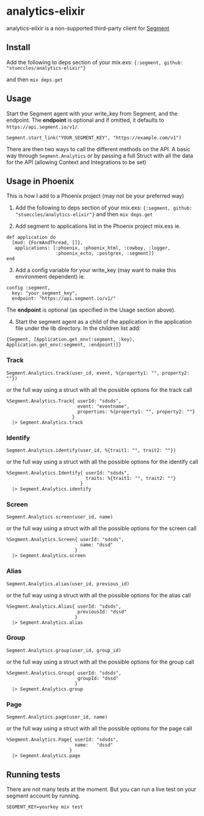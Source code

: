 analytics-elixir
================

analytics-elixir is a non-supported third-party client for [Segment](https://segment.com)

## Install

Add the following to deps section of your mix.exs: `{:segment, github: "stueccles/analytics-elixir"}`

and then `mix deps.get`

## Usage

Start the Segment agent with your write_key from Segment, and the endpoint.
The __endpoint__ is optional and if omitted, it defaults to `https://api.segment.io/v1/`.
```
Segment.start_link("YOUR_SEGMENT_KEY", "https://example.com/v1")
```
There are then two ways to call the different methods on the API.
A basic way through `Segment.Analytics` or by passing a full Struct
with all the data for the API (allowing Context and Integrations to be set)

## Usage in Phoenix

This is how I add to a Phoenix project (may not be your preferred way)

1. Add the following to deps section of your mix.exs: `{:segment, github: "stueccles/analytics-elixir"}`
   and then `mix deps.get`

2. Add segment to applications list in the Phoenix project mix.exs
ie.
```
def application do
  [mod: {FormAndThread, []},
   applications: [:phoenix, :phoenix_html, :cowboy, :logger,
                  :phoenix_ecto, :postgrex, :segment]]
end
```

3. Add a config variable for your write_key (may want to make this environment dependent)
ie.
```
config :segment,
  key: "your_segment_key",
  endpoint: "https://api.segment.io/v1/"
```
The __endpoint__ is optional (as specified in the Usage section above).

4. Start the segment agent as a child of the application in the application file under
the lib directory. In the children list add:
```
{Segment, [Application.get_env(:segment, :key), Application.get_env(:segment, :endpoint)]}
```

### Track
```
Segment.Analytics.track(user_id, event, %{property1: "", property2: ""})
```
or the full way using a struct with all the possible options for the track call
```
%Segment.Analytics.Track{ userId: "sdsds",
                          event: "eventname",
                          properties: %{property1: "", property2: ""}
                        }
  |> Segment.Analytics.track
```

### Identify
```
Segment.Analytics.identify(user_id, %{trait1: "", trait2: ""})
```
or the full way using a struct with all the possible options for the identify call
```
%Segment.Analytics.Identify{ userId: "sdsds",
                             traits: %{trait1: "", trait2: ""}
                           }
  |> Segment.Analytics.identify
```

### Screen
```
Segment.Analytics.screen(user_id, name)
```
or the full way using a struct with all the possible options for the screen call
```
%Segment.Analytics.Screen{ userId: "sdsds",
                           name: "dssd"
                         }
  |> Segment.Analytics.screen
```

### Alias
```
Segment.Analytics.alias(user_id, previous_id)
```
or the full way using a struct with all the possible options for the alias call
```
%Segment.Analytics.Alias{ userId: "sdsds",
                          previousId: "dssd"
                         }
  |> Segment.Analytics.alias
```

### Group
```
Segment.Analytics.group(user_id, group_id)
```
or the full way using a struct with all the possible options for the group call
```
%Segment.Analytics.Group{ userId: "sdsds",
                          groupId: "dssd"
                         }
  |> Segment.Analytics.group
```

### Page
```
Segment.Analytics.page(user_id, name)
```
or the full way using a struct with all the possible options for the page call
```
%Segment.Analytics.Page{ userId: "sdsds",
                         name:   "dssd"
                       }
  |> Segment.Analytics.page
```

## Running tests

There are not many tests at the moment. But you can run a live test on your segment
account by running.
```
SEGMENT_KEY=yourkey mix test
```

